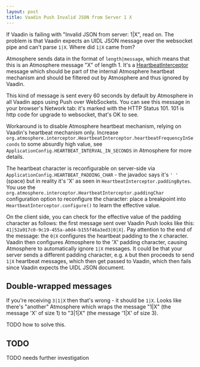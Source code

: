 ```yaml
---
layout: post
title: Vaadin Push Invalid JSON from Server 1 X
---
```


If Vaadin is failing with "Invalid JSON from server: 1|X", read on.
The problem is that Vaadin expects an UIDL JSON message over the websocket pipe and can't parse `1|X`. Where did `1|X` came from?

Atmosphere sends data in the format of `length|message`, which means that
this is an Atmosphere message "X" of length 1. It's a
[HeartbeatInterceptor](https://github.com/Atmosphere/atmosphere/blob/24a1456c137e36dfe7c7a6b180ebe299713fb457/modules/cpr/src/main/java/org/atmosphere/interceptor/HeartbeatInterceptor.java#L81)
message which should be part of the internal Atmosphere heartbeat mechanism and should
be filtered out by Atmosphere and thus ignored by Vaadin.

This kind of message is sent every 60 seconds by default by Atmosphere in all Vaadin apps using Push over WebSockets.
You can see this message in your browser's Network tab: it's marked with the HTTP Status 101.
101 is http code for upgrade to websocket, that's OK to see.

Workaround is to disable Atmosphere heartbeat mechanism, relying on Vaadin's
heartbeat mechanism only. Increase `org.atmosphere.interceptor.HeartbeatInterceptor.heartbeatFrequencyInSeconds` to some absurdly high value,
see `ApplicationConfig.HEARTBEAT_INTERVAL_IN_SECONDS` in Atmosphere for more details.

The heartbeat character is reconfigurable on server-side
via `ApplicationConfig.HEARTBEAT_PADDING_CHAR` - the javadoc says it's `' '` (space) but in reality it's
'X' as seen in `HeartbeatInterceptor.paddingBytes`. You use the `org.atmosphere.interceptor.HeartbeatInterceptor.paddingChar`
configuration option to reconfigure the character: place a breakpoint into `HeartbeatInterceptor.configure()` to
learn the effective value.

On the client side, you can check for the effective value of the padding character as follows:
the first message sent over Vaadin Push looks like this: `41|52a917c0-9c19-455a-a0d4-b155f46a3ed3|0|X|`. Pay attention
to the end of the message: the `0|X` configures the heartbeat padding to the `X` character.
Vaadin then configures Atmosphere to the 'X' padding character, causing Atmosphere to automatically ignore `1|X` messages.
It could be that your server sends a different padding character, e.g. `A` but then proceeds to send `1|X` heartbeat
messages, which then get passed to Vaadin, which then fails since Vaadin expects the UIDL JSON document.

## Double-wrapped messages

If you're receiving `3|1|X` then that's wrong - it should be `1|X`. Looks like there's "another" Atmosphere
which wraps the message "1|X" (the message 'X' of size 1) to "3|1|X" (the message '1|X' of size 3).

TODO how to solve this.

## TODO

TODO needs further investigation
